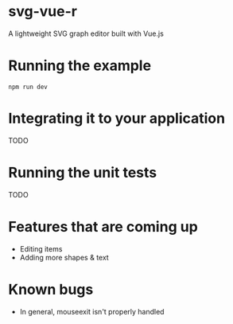 # svg-vue-r

A lightweight SVG graph editor built with Vue.js

# Running the example

    npm run dev

# Integrating it to your application

TODO

# Running the unit tests

TODO

# Features that are coming up

  * Editing items
  * Adding more shapes & text

# Known bugs

  * In general, mouseexit isn't properly handled
